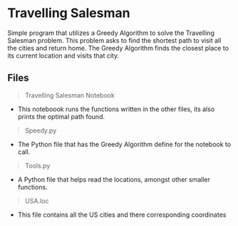 # Travelling Salesman
Simple program that utilizes a Greedy Algorithm to solve the Travelling Salesman problem. This problem asks to find the shortest path to visit all the cities and return home. The Greedy Algorithm finds the closest place to its current location and visits that city.

## Files

> Travelling Salesman Notebook
- This noteboook runs the functions written in the other files, its also prints the optimal path found.

> Speedy.py
- The Python file that has the Greedy Algorithm define for the notebook to call.

> Tools.py
- A Python file that helps read the locations, amongst other smaller functions.

> USA.loc
- This file contains all the US cities and there corresponding coordinates
